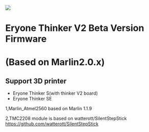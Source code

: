 ![](https://raw.githubusercontent.com/hackaday3D/marlin_Atmel2560/master/drivers/eryone.png)

# Eryone Thinker V2 Beta Version Firmware
#  (Based on Marlin2.0.x)
## Support 3D printer
- Eryone Thinker S(with thinker V2 board)
- Eryone Thinker SE

1,Marlin_Atmel2560 based on Marlin 1.1.9

2,TMC2208 module is based on watterott/SilentStepStick
https://github.com/watterott/SilentStepStick








